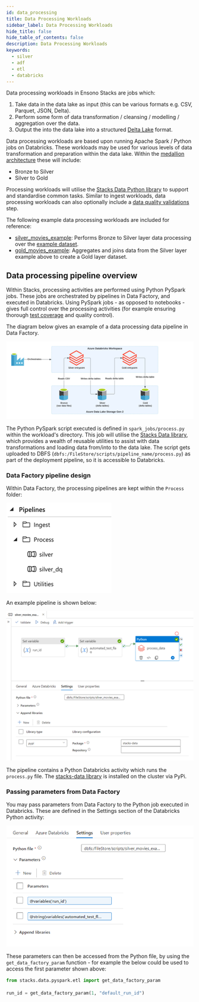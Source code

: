 ```yaml
---
id: data_processing
title: Data Processing Workloads
sidebar_label: Data Processing Workloads
hide_title: false
hide_table_of_contents: false
description: Data Processing Workloads
keywords:
  - silver
  - adf
  - etl
  - databricks
---
```


Data processing workloads in Ensono Stacks are jobs which:

1. Take data in the data lake as input (this can be various formats e.g. CSV, Parquet, JSON, Delta).
2. Perform some form of data transformation / cleansing / modelling / aggregation over the data.
3. Output the into the data lake into a structured [Delta Lake](https://delta.io/) format.

Data processing workloads are based upon running Apache Spark / Python jobs on Databricks. These workloads may be used for various levels of data transformation and preparation within the data lake. Within the [medallion architecture](./data_engineering_intro_azure.md#medallion-architecture) these will include:

- Bronze to Silver
- Silver to Gold

Processing workloads will utilise the [Stacks Data Python library](./stacks_data_utilities.md) to support and standardise common tasks. Similar to ingest workloads, data processing workloads can also optionally include a [data quality validations](./data_quality_azure.md) step.

The following example data processing workloads are included for reference:

- [silver_movies_example](https://github.com/Ensono/stacks-azure-data/tree/main/de_workloads/data_processing/silver_movies_example): Performs Bronze to Silver layer data processing over the [example dataset](../getting_started/example_data_source.md).
- [gold_movies_example](https://github.com/Ensono/stacks-azure-data/tree/main/de_workloads/data_processing/gold_movies_example): Aggregates and joins data from the Silver layer example above to create a Gold layer dataset.

## Data processing pipeline overview

Within Stacks, processing activities are performed using Python PySpark jobs. These jobs are orchestrated by pipelines in Data Factory, and executed in Databricks. Using PySpark jobs - as opposed to notebooks - gives full control over the processing activities (for example ensuring thorough [test coverage](./testing_data_azure.md) and quality control).

The diagram below gives an example of a data processing data pipeline in Data Factory.

![ADF_SilverGoldPipelineDesign.png](../images/ADF_SilverGoldPipelineDesign.png)

The Python PySpark script executed is defined in `spark_jobs/process.py` within the workload's directory. This job will utilise the [Stacks Data library](./stacks_data_utilities.md), which provides a wealth of reusable utilities to assist with data transformations and loading data from/into to the data lake. The script gets uploaded to DBFS (`dbfs:/FileStore/scripts/pipeline_name/process.py`) as part of the deployment pipeline, so it is accessible to Databricks.

### Data Factory pipeline design

Within Data Factory, the processing pipelines are kept within the `Process` folder:

![ADF_SilverPipelinesList.png](../images/ADF_SilverPipelinesList.png)

An example pipeline is shown below:

![ADF_Silver.png](../images/ADF_silver.png)

The pipeline contains a Python Databricks activity which runs the `process.py` file. The [stacks-data library](./stacks_data_utilities.md) is installed on the cluster via PyPi.

### Passing parameters from Data Factory

You may pass parameters from Data Factory to the Python job executed in Databricks. These are defined in the Settings section of the Databricks Python activity:

![adf-databricks-parameters.png](../images/adf-databricks-parameters.png)

These parameters can then be accessed from the Python file, by using the `get_data_factory_param` function - for example the below could be used to access the first parameter shown above:

```python
from stacks.data.pyspark.etl import get_data_factory_param

run_id = get_data_factory_param(1, "default_run_id")
```
